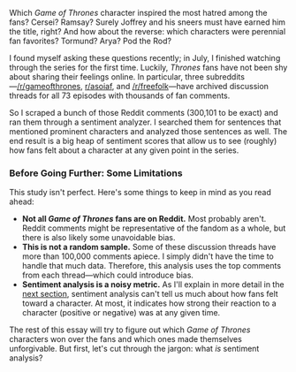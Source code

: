 Which <cite>Game of Thrones</cite> character inspired the most hatred among the fans? Cersei? Ramsay? Surely Joffrey and his sneers must have earned him the title, right? And how about the reverse: which characters were perennial fan favorites? Tormund? Arya? Pod the Rod?

I found myself asking these questions recently; in July, I finished watching through the series for the first time. Luckily, <cite>Thrones</cite> fans have not been shy about sharing their feelings online. In particular, three subreddits&mdash;[/r/gameofthrones](https://www.reddit.com/r/gameofthrones), [r/asoiaf](https://www.reddit.com/r/asoiaf), and [/r/freefolk](https://wwww.reddit.com/r/freefolk)&mdash;have archived discussion threads for all 73 episodes with thousands of fan comments.

So I scraped a bunch of those Reddit comments (300,101 to be exact) and ran them through a sentiment analyzer. I searched them for sentences that mentioned prominent characters and analyzed those sentences as well. The end result is a big heap of sentiment scores that allow us to see (roughly) how fans felt about a character at any given point in the series.

<aside>

### Before Going Further: Some Limitations

This study isn't perfect. Here's some things to keep in mind as you read ahead:

- **Not all <cite>Game of Thrones</cite> fans are on Reddit.** Most probably aren't. Reddit comments might be representative of the fandom as a whole, but there is also likely some unavoidable bias.
- **This is not a random sample.** Some of these discussion threads have more than 100,000 comments apiece. I simply didn't have the time to handle that much data. Therefore, this analysis uses the top comments from each thread&mdash;which could introduce bias.
- **Sentiment analysis is a noisy metric.** As I'll explain in more detail in the [next section](#sentiment-analysis-a-primer), sentiment analysis can't tell us much about how fans felt toward a character. At most, it indicates how strong their reaction to a character (positive or negative) was at any given time.

</aside>

The rest of this essay will try to figure out which <cite>Game of Thrones</cite> characters won over the fans and which ones made themselves unforgivable. But first, let's cut through the jargon: what *is* sentiment analysis?
